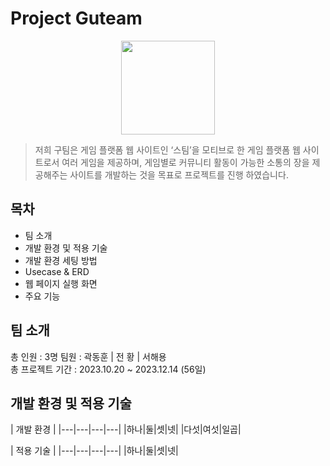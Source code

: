 # Project Guteam
<div align="center">
  <img src="https://github.com/DHKwak00/Guteam/assets/124860244/cadc12f2-b7ba-4171-89d8-852b5d13bb97" width="150px" hright="150px">
</div>
<p align="center">  
</p>


> 저희 구팀은 게임 플랫폼 웹 사이트인 ‘스팀’을 모티브로 한 게임 플랫폼 웹 사이트로서 여러 게임을 제공하며,
> 게임별로 커뮤니티 활동이 가능한 소통의 장을 제공해주는 사이트를 개발하는 것을 목표로
> 프로젝트를 진행 하였습니다.  

## 목차

* 팀 소개
* 개발 환경 및 적용 기술
* 개발 환경 세팅 방법
* Usecase & ERD
* 웹 페이지 실행 화면
* 주요 기능

## 팀 소개
총 인원 : 3명
팀원 : 
곽동훈 | 전 황 | 서해용
<br>
총 프로젝트 기간 :
2023.10.20 ~ 2023.12.14 (56일)

## 개발 환경 및 적용 기술

| 개발 환경 |
|---|---|---|---|
|하나|둘|셋|넷|
|다섯|여섯|일곱|

| 적용 기술 |
|---|---|---|---|
|하나|둘|셋|넷|
